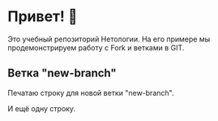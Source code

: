 # Привет! 👋

Это учебный репозиторий Нетологии. На его примере мы продемонстрируем работу с Fork и ветками в GIT. 

## Ветка "new-branch"

Печатаю строку для новой ветки "new-branch".

И ещё одну строку.